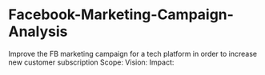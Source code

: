 # Facebook-Marketing-Campaign-Analysis
Improve the FB marketing campaign  for a tech platform in order to increase new customer subscription
  Scope:
  Vision:
  Impact:
